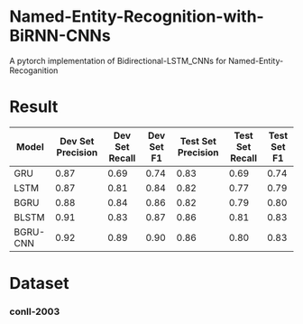 # Named-Entity-Recognition-with-BiRNN-CNNs
 A pytorch implementation of Bidirectional-LSTM_CNNs for Named-Entity-Recoganition

# Result 
| Model       | Dev Set Precision | Dev Set Recall | Dev Set F1 | Test Set Precision | Test Set Recall | Test Set F1 |
|-------------|-------------------|----------------|-------------|--------------------|-----------------|--------------|
| GRU         | 0.87              | 0.69           | 0.74        | 0.83               | 0.69            | 0.74         |
| LSTM        | 0.87              | 0.81           | 0.84        | 0.82               | 0.77            | 0.79         |
| BGRU        | 0.88              | 0.84           | 0.86        | 0.82               | 0.79            | 0.80         |
| BLSTM       | 0.91              | 0.83           | 0.87        | 0.86               | 0.81            | 0.83         |
| BGRU-CNN    | 0.92              | 0.89           | 0.90        | 0.86               | 0.80            | 0.83         |

# Dataset
###  conll-2003 
